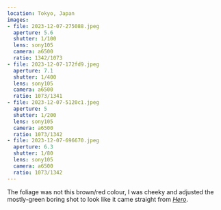 ```yaml
---
location: Tokyo, Japan
images:
- file: 2023-12-07-275088.jpeg
  aperture: 5.6
  shutter: 1/100
  lens: sony105
  camera: a6500
  ratio: 1342/1073
- file: 2023-12-07-172fd9.jpeg
  aperture: 7.1
  shutter: 1/400
  lens: sony105
  camera: a6500
  ratio: 1073/1341
- file: 2023-12-07-5120c1.jpeg
  aperture: 5
  shutter: 1/200
  lens: sony105
  camera: a6500
  ratio: 1073/1342
- file: 2023-12-07-696670.jpeg
  aperture: 6.3
  shutter: 1/80
  lens: sony105
  camera: a6500
  ratio: 1073/1342
---
```


The foliage was not this brown/red colour, I was cheeky and adjusted the mostly-green boring shot to look like it came straight from [_Hero_](https://en.wikipedia.org/wiki/Hero_(2002_film)).

